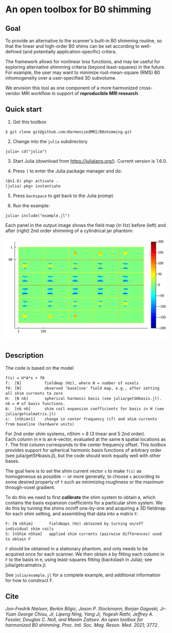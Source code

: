# An open toolbox for B0 shimming 

##  Goal

To provide an alternative to the scanner's built-in B0 shimming routine,
so that the linear and high-order B0 shims can be set according to well-defined 
(and potentially application-specific) critera.

The framework allows for nonlinear loss functions, and may be useful for exploring alternative shimming criteria (beyond least-squares) in the future. 
For example, the user may want to minimize root-mean-square (RMS) B0 inhomogeneity over a user-specified 3D subvolume.

We envision this tool as one component of a more harmonized cross-vendor MRI workflow in support of **reproducible MRI research**.


## Quick start

1. Get this toolbox
```
$ git clone git@github.com:HarmonizedMRI/B0shimming.git
```

2. Change into the `julia` subdirectory
```
julia> cd("julia")
```

3. Start Julia (download from https://julialang.org/). Current version is 1.6.0.

4. Press `]` to enter the Julia package manager and do:
```
(@v1.6) pkg> activate .
(julia) pkg> instantiate
```

5. Press `backspace` to get back to the Julia prompt.

6. Run the example:
```
julia> include("example.jl")
```

Each panel in the output image shows the field map (in Hz) before (left) and 
after (right) 2nd order shimming of a cylindrical jar phantom:  
![output of examples.jl](resources/out30.png "Example")


## Description

The code is based on the model
```
f(s) = H*A*s + f0         
f:  [N]          fieldmap (Hz), where N = number of voxels
f0: [N]          observed 'baseline' field map, e.g., after setting all shim currents to zero
H:  [N nb]       spherical harmonic basis (see julia/getSHbasis.jl). nb = # of basis functions.
A:  [nb nb]      shim coil expansion coefficients for basis in H (see julia/getcalmatrix.jl)
s:  [nShim+1]    change in center frequency (cf) and shim currents from baseline (hardware units)
```
For 2nd order shim systems, nShim = 8 (3 linear and 5 2nd order).  
Each column in `H` is an `N`-vector, evaluated at the same `N` spatial locations as `f`. 
The first column corresponds to the center frequency offset.
This toolbox provides support for spherical harmonic basis functions of arbitrary order
(see julia/getSHbasis.jl), but the code should work equally well with other bases.

The goal here is to set the shim current vector `s` to make `f(s)` as homogeneous
as possible -- or more generally, to choose `s` according to some desired property of `f`
such as minimizing roughness or the maximum through-voxel gradient.

To do this we need to first **calibrate** the shim system to obtain `A`,
which contains the basis expansion coefficients for a particular shim system.
We do this by turning the shims on/off one-by-one and acquiring a 3D fieldmap for each shim setting,
and assembling that data into a matrix `F`:
```
F: [N nShim]       fieldmaps (Hz) obtained by turning on/off individual shim coils
S: [nShim nShim]   applied shim currents (pairwise differences) used to obtain F
```
`F` should be obtained in a stationary phantom, and only needs to be acquired once for each scanner.
We then obtain `A` by fitting each column in `F`
to the basis in `H`, using least-squares fitting (backslash in Julia); see julia/getcalmatrix.jl.

See `julia/example.jl` for a complete example, and additional information for how to construct F.



## Cite

*Jon-Fredrik Nielsen, Berkin Bilgic, Jason P. Stockmann, Borjan Gagoski, 
Jr-Yuan George Chiou, Jr, Lipeng Ning, Yang Ji, Yogesh Rathi, 
Jeffrey A. Fessler, Douglas C. Noll, and Maxim Zaitsev.
An open toolbox for harmonized B0 shimming.
Proc. Intl. Soc. Mag. Reson. Med. 2021; 3772.*
